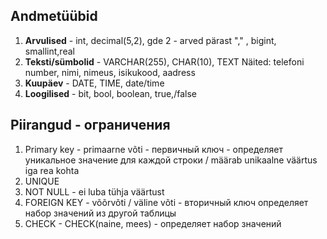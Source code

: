 ## Andmetüübid
1. **Arvulised** - int, decimal(5,2), gde 2 - arved pärast "," , bigint, smallint,real
2. **Teksti/sümbolid** - VARCHAR(255), CHAR(10), TEXT
Näited: telefoni number, nimi, nimeus, isikukood, aadress 
3. **Kuupäev** - DATE, TIME, date/time
4. **Loogilised** - bit, bool, boolean, true,/false

## Piirangud - ограничения 
1. Primary key - primaarne võti - первичный ключ -
   определяет уникальное  значение для каждой строки / määrab unikaalne väärtus iga rea kohta
2. UNIQUE
3. NOT NULL - ei luba tühja väärtust
4. FOREIGN KEY - võõrvõti / väline võti - вторичный ключ
определяет набор значений из другой таблицы
5. CHECK - CHECK(naine, mees) - определяет набор значений
